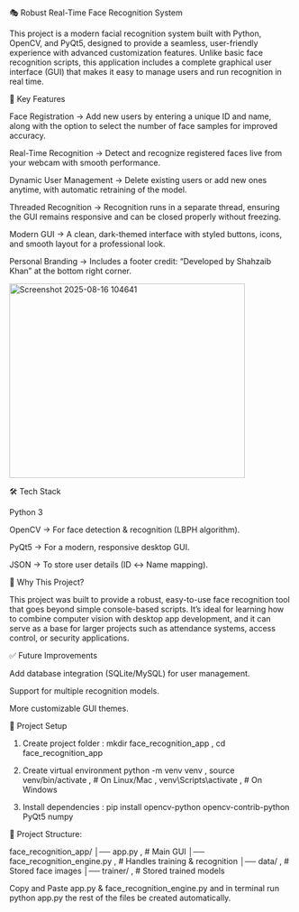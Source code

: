 🎭 Robust Real-Time Face Recognition System

This project is a modern facial recognition system built with Python, OpenCV, and PyQt5, designed to provide a seamless, user-friendly experience with advanced customization features. Unlike basic face recognition scripts, this application includes a complete graphical user interface (GUI) that makes it easy to manage users and run recognition in real time.

🚀 Key Features

Face Registration → Add new users by entering a unique ID and name, along with the option to select the number of face samples for improved accuracy.

Real-Time Recognition → Detect and recognize registered faces live from your webcam with smooth performance.

Dynamic User Management → Delete existing users or add new ones anytime, with automatic retraining of the model.

Threaded Recognition → Recognition runs in a separate thread, ensuring the GUI remains responsive and can be closed properly without freezing.

Modern GUI → A clean, dark-themed interface with styled buttons, icons, and smooth layout for a professional look.

Personal Branding → Includes a footer credit: “Developed by Shahzaib Khan” at the bottom right corner.

<img width="418" height="345" alt="Screenshot 2025-08-16 104641" src="https://github.com/user-attachments/assets/a9cfc5e2-8e72-4d9f-aa38-a44624e1adcb" />


🛠️ Tech Stack

Python 3

OpenCV → For face detection & recognition (LBPH algorithm).

PyQt5 → For a modern, responsive desktop GUI.

JSON → To store user details (ID ↔ Name mapping).

📌 Why This Project?

This project was built to provide a robust, easy-to-use face recognition tool that goes beyond simple console-based scripts. It’s ideal for learning how to combine computer vision with desktop app development, and it can serve as a base for larger projects such as attendance systems, access control, or security applications.

✅ Future Improvements

Add database integration (SQLite/MySQL) for user management.

Support for multiple recognition models.

More customizable GUI themes.

📌 Project Setup
1. Create project folder :
mkdir face_recognition_app ,
cd face_recognition_app

2. Create virtual environment
python -m venv venv     ,
source venv/bin/activate   , # On Linux/Mac   ,
venv\Scripts\activate     ,  # On Windows

3. Install dependencies :
pip install opencv-python opencv-contrib-python PyQt5 numpy

📌 Project Structure:

face_recognition_app/
│── app.py            ,  # Main GUI
│── face_recognition_engine.py , # Handles training & recognition
│── data/             ,  # Stored face images
│── trainer/          ,  # Stored trained models

Copy and Paste app.py & face_recognition_engine.py and in terminal run python app.py the rest of the files be created automatically.

